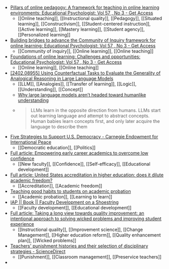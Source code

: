 - [Pillars of online pedagogy: A framework for teaching in online learning environments: Educational Psychologist: Vol 57 , No 3 - Get Access](https://www.tandfonline.com/doi/full/10.1080/00461520.2022.2051513)
	- [[Online teaching]], [[Instructional quality]], [[Pedagogy]], [[Situated learning]], [[Constructivism]], [[Student-centered instruction]], [[Active learning]], [[Mastery learning]], [[Student agency]], [[Personalized learning]]
- [Building bridges to advance the Community of Inquiry framework for online learning: Educational Psychologist: Vol 57 , No 3 - Get Access](https://www.tandfonline.com/doi/full/10.1080/00461520.2022.2089989)
	- [[Community of inquiry]], [[Online learning]], [[Online teaching]]
- [Foundations of online learning: Challenges and opportunities: Educational Psychologist: Vol 57 , No 3 - Get Access](https://www.tandfonline.com/doi/full/10.1080/00461520.2022.2090364)
	- [[Online learning]], [[Online teaching]]
- [[2402.08955] Using Counterfactual Tasks to Evaluate the Generality of Analogical Reasoning in Large Language Models](https://arxiv.org/abs/2402.08955)
	- [[LLM]], [[Analogies]], [[Transfer of learning]], [[Logic]], [[Understanding]], [[Concept]]
	- [Why large language models aren’t headed toward humanlike understanding](https://www.sciencenews.org/article/ai-large-language-model-understanding)
	- >LLMs learn in the opposite direction from humans. LLMs start out learning language and attempt to abstract concepts. Human babies learn concepts first, and only later acquire the language to describe them
- [Five Strategies to Support U.S. Democracy - Carnegie Endowment for International Peace](https://carnegieendowment.org/2022/09/15/five-strategies-to-support-u.s.-democracy-pub-87918)
	- [[Democratic education]], [[Politics]]
- [Full article: Empowering early career academics to overcome low confidence](https://www.tandfonline.com/doi/full/10.1080/1360144X.2022.2082435)
	- [[New faculty]], [[Confidence]], [[Self-efficacy]], [[Educational development]]
- [Full article: United States accreditation in higher education: does it dilute academic freedom?](https://www.tandfonline.com/doi/full/10.1080/13538322.2022.2127165)
	- [[Accreditation]], [[Academic freedom]]
- [Teaching good habits to students on academic probation](https://www.insidehighered.com/news/student-success/academic-life/2024/02/29/teaching-good-habits-students-academic-probation?mc_cid=ce011523fc)
	- [[Academic probation]], [[Learning to learn]]
- [IAP || Book || Faculty Development on a Shoestring](https://www.infoagepub.com/products/Faculty-Development-on-a-Shoestring)
	- [[Faculty development]], [[Educational development]]
- [Full article: Taking a long view towards quality improvement: an intentional approach to solving wicked problems and improving student experience](https://www.tandfonline.com/doi/full/10.1080/13538322.2024.2307063)
	- [[Instructional quality]], [[Improvement science]], [[Change Management]], [[Higher education reform]], [[Quality enhancement plan]], [[Wicked problems]]
- [Teachers' punishment histories and their selection of disciplinary strategies - ScienceDirect](https://www.sciencedirect.com/science/article/abs/pii/0361476X92900646)
	- [[Punishment]], [[Classroom management]], [[Preservice teachers]]
-
